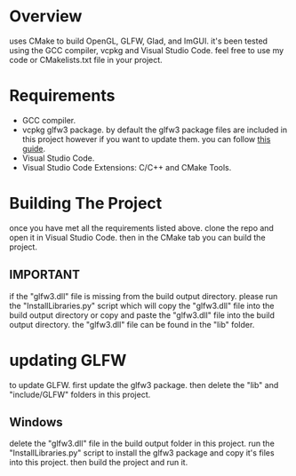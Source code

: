 # Overview
uses CMake to build OpenGL, GLFW, Glad, and ImGUI. it's been tested using the GCC compiler, vcpkg and Visual Studio Code. feel free to use my code or CMakelists.txt file in your project.<br>

# Requirements
* GCC compiler.<br>
* vcpkg glfw3 package. by default the glfw3 package files are included in this project however if you want to update them. you can follow [this guide](https://github.com/DanishCraftYT/OpenGLCMake?tab=readme-ov-file#updating-glfw).<br>
* Visual Studio Code.<br>
* Visual Studio Code Extensions: C/C++ and CMake Tools.<br>

# Building The Project
once you have met all the requirements listed above. clone the repo and open it in Visual Studio Code. then in the CMake tab you can build the project.<br>

## IMPORTANT
if the "glfw3.dll" file is missing from the build output directory. please run the "InstallLibraries.py" script which will copy the "glfw3.dll" file into the build output directory or copy and paste the "glfw3.dll" file into the build output directory. the "glfw3.dll" file can be found in the "lib" folder.<br>

# updating GLFW
to update GLFW. first update the glfw3 package. then delete the "lib" and "include/GLFW" folders in this project.

## Windows
delete the "glfw3.dll" file in the build output folder in this project. run the "InstallLibraries.py" script to install the glfw3 package and copy it's files into this project. then build the project and run it.<br>
